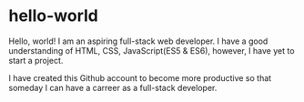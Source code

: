 # hello-world
Hello, world! I am an aspiring full-stack web developer. I have a good understanding of HTML, CSS, JavaScript(ES5 & ES6), however, I have yet to start a project.

I have created this Github account to become more productive so that someday I can have a carreer as a full-stack developer. 
